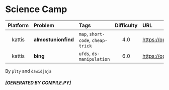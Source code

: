 # Science Camp
|Platform | Problem | Tags | Difficulty | URL |
| :-: | :-- | :-- | :-: | :-- |
| kattis | **almostunionfind** | `map`, `short-code`, `cheap-trick` | 4.0 | https://open.kattis.com/problems/almostunionfind |
| kattis | **bing** | `ufds`, `ds-manipulation` | 6.0 | https://open.kattis.com/problems/bing |

By `plty` and `dawidjaja`
##### [GENERATED BY COMPILE.PY]

